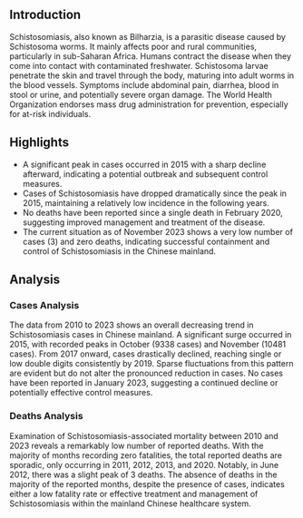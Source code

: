 ## Introduction

Schistosomiasis, also known as Bilharzia, is a parasitic disease caused by Schistosoma worms. It mainly affects poor and rural communities, particularly in sub-Saharan Africa. Humans contract the disease when they come into contact with contaminated freshwater. Schistosoma larvae penetrate the skin and travel through the body, maturing into adult worms in the blood vessels. Symptoms include abdominal pain, diarrhea, blood in stool or urine, and potentially severe organ damage. The World Health Organization endorses mass drug administration for prevention, especially for at-risk individuals.
## Highlights

- A significant peak in cases occurred in 2015 with a sharp decline afterward, indicating a potential outbreak and subsequent control measures.<br/>
- Cases of Schistosomiasis have dropped dramatically since the peak in 2015, maintaining a relatively low incidence in the following years.<br/>
- No deaths have been reported since a single death in February 2020, suggesting improved management and treatment of the disease.<br/>
- The current situation as of November 2023 shows a very low number of cases (3) and zero deaths, indicating successful containment and control of Schistosomiasis in the Chinese mainland.<br/>
## Analysis

### Cases Analysis
The data from 2010 to 2023 shows an overall decreasing trend in Schistosomiasis cases in Chinese mainland. A significant surge occurred in 2015, with recorded peaks in October (9338 cases) and November (10481 cases). From 2017 onward, cases drastically declined, reaching single or low double digits consistently by 2019. Sparse fluctuations from this pattern are evident but do not alter the pronounced reduction in cases. No cases have been reported in January 2023, suggesting a continued decline or potentially effective control measures.

### Deaths Analysis
Examination of Schistosomiasis-associated mortality between 2010 and 2023 reveals a remarkably low number of reported deaths. With the majority of months recording zero fatalities, the total reported deaths are sporadic, only occurring in 2011, 2012, 2013, and 2020. Notably, in June 2012, there was a slight peak of 3 deaths. The absence of deaths in the majority of the reported months, despite the presence of cases, indicates either a low fatality rate or effective treatment and management of Schistosomiasis within the mainland Chinese healthcare system.
